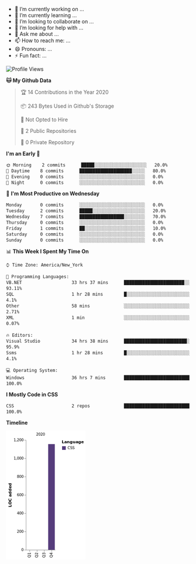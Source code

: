 <link rel="stylesheet" type="text/css" media="all" href="penguin.css" />

<div class="penguin">
  <div class="penguin-bottom">
	<div class="right-hand"></div>
	<div class="left-hand"></div>
	<div class="right-feet"></div>
	<div class="left-feet"></div>
  </div>
  <div class="penguin-top">
	<div class="right-cheek"></div>
	<div class="left-cheek"></div>
	<div class="belly"></div>
	<div class="right-eye">
	  <div class="sparkle"></div>
	</div>
	<div class="left-eye">
	  <div class="sparkle"></div>
	</div>
	<div class="blush-right"></div>
	<div class="blush-left"></div>
	<div class="beak-top"></div>
	<div class="beak-bottom"></div>
  </div>
</div>

- 🔭 I’m currently working on ...
- 🌱 I’m currently learning ...
- 👯 I’m looking to collaborate on ...
- 🤔 I’m looking for help with ...
- 💬 Ask me about ...
- 📫 How to reach me: ...
- 😄 Pronouns: ...
- ⚡ Fun fact: ...

<!--START_SECTION:waka-->
![Profile Views](http://img.shields.io/badge/Profile%20Views-0-blue)

**🐱 My Github Data** 

> 🏆 14 Contributions in the Year 2020
 > 
> 📦 243 Bytes Used in Github's Storage 
 > 
> 🚫 Not Opted to Hire
 > 
> 📜 2 Public Repositories
 > 
> 🔑 0 Private Repository 
 > 
**I'm an Early 🐤** 

```text
🌞 Morning    2 commits      █████░░░░░░░░░░░░░░░░░░░░   20.0% 
🌆 Daytime    8 commits      ████████████████████░░░░░   80.0% 
🌃 Evening    0 commits      ░░░░░░░░░░░░░░░░░░░░░░░░░   0.0% 
🌙 Night      0 commits      ░░░░░░░░░░░░░░░░░░░░░░░░░   0.0%

```
📅 **I'm Most Productive on Wednesday** 

```text
Monday       0 commits      ░░░░░░░░░░░░░░░░░░░░░░░░░   0.0% 
Tuesday      2 commits      █████░░░░░░░░░░░░░░░░░░░░   20.0% 
Wednesday    7 commits      █████████████████░░░░░░░░   70.0% 
Thursday     0 commits      ░░░░░░░░░░░░░░░░░░░░░░░░░   0.0% 
Friday       1 commits      ██░░░░░░░░░░░░░░░░░░░░░░░   10.0% 
Saturday     0 commits      ░░░░░░░░░░░░░░░░░░░░░░░░░   0.0% 
Sunday       0 commits      ░░░░░░░░░░░░░░░░░░░░░░░░░   0.0%

```


📊 **This Week I Spent My Time On** 

```text
⌚︎ Time Zone: America/New_York

💬 Programming Languages: 
VB.NET                   33 hrs 37 mins      ███████████████████████░░   93.11% 
SQL                      1 hr 28 mins        █░░░░░░░░░░░░░░░░░░░░░░░░   4.1% 
Other                    58 mins             ░░░░░░░░░░░░░░░░░░░░░░░░░   2.71% 
XML                      1 min               ░░░░░░░░░░░░░░░░░░░░░░░░░   0.07%

🔥 Editors: 
Visual Studio            34 hrs 38 mins      ████████████████████████░   95.9% 
Ssms                     1 hr 28 mins        █░░░░░░░░░░░░░░░░░░░░░░░░   4.1%

💻 Operating System: 
Windows                  36 hrs 7 mins       █████████████████████████   100.0%

```

**I Mostly Code in CSS** 

```text
CSS                      2 repos             █████████████████████████   100.0%

```


**Timeline**

![Chart not found](https://raw.githubusercontent.com/Celerian/Celerian/master/charts/bar_graph.png) 


<!--END_SECTION:waka-->
